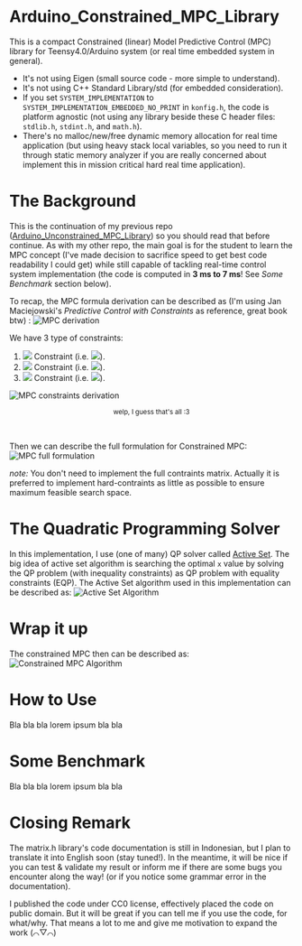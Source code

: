 # Arduino_Constrained_MPC_Library
This is a compact Constrained (linear) Model Predictive Control (MPC) library for Teensy4.0/Arduino system (or real time embedded system in general).
- It's not using Eigen (small source code - more simple to understand).
- It's not using C++ Standard Library/std (for embedded consideration).
- If you set `SYSTEM_IMPLEMENTATION` to `SYSTEM_IMPLEMENTATION_EMBEDDED_NO_PRINT` in `konfig.h`, the code is platform agnostic (not using any library beside these C header files: `stdlib.h`, `stdint.h`, and `math.h`).
- There's no malloc/new/free dynamic memory allocation for real time application (but using heavy stack local variables, so you need to run it through static memory analyzer if you are really concerned about implement this in mission critical hard real time application).

# The Background
This is the continuation of my previous repo ([Arduino_Unconstrained_MPC_Library](pronenewbits/Arduino_Unconstrained_MPC_Library#)) so you should read that before continue. As with my other repo, the main goal is for the student to learn the MPC concept (I've made decision to sacrifice speed to get best code readability I could get) while still capable of tackling real-time control system implementation (the code is computed in **3 ms to 7 ms**! See *Some Benchmark* section below).

To recap, the MPC formula derivation can be described as (I'm using Jan Maciejowski's *Predictive Control with Constraints* as reference, great book btw) :
![MPC derivation](Penurunan.png "Click to maximize if the image rescaling make you dizzy")

We have 3 type of constraints:
1. <img src="http://latex.codecogs.com/gif.latex?\Delta&space;U\left&space;(k&space;\right&space;)" border="0"/>  Constraint (i.e. <img src="http://latex.codecogs.com/gif.latex?\Delta&space;U\textsubscript{min}\leq&space;\Delta&space;U\left&space;(k&space;\right&space;)\leq&space;\Delta&space;U\textsubscript{max}" border="0"/>).
2. <img src="http://latex.codecogs.com/gif.latex?u\left&space;(k&space;\right&space;)" border="0"/>  Constraint (i.e. <img src="http://latex.codecogs.com/gif.latex?u\textsubscript{min}\leq&space;u\left&space;(k&space;\right&space;)\leq&space;u\textsubscript{max}" border="0"/>).
3. <img src="http://latex.codecogs.com/gif.latex?z\left&space;(k&space;\right&space;)" border="0"/>  Constraint (i.e. <img src="http://latex.codecogs.com/gif.latex?z\textsubscript{min}\leq&space;z\left&space;(k&space;\right&space;)\leq&space;z\textsubscript{max}" border="0"/>).

![MPC constraints derivation](Constraints.png "Click to maximize if the image rescaling make you dizzy")
<p align="center"><small>welp, I guess that's all :3</small></p>

&nbsp;

Then we can describe the full formulation for Constrained MPC:
![MPC full formulation](Formulasi_Permasalahan_MPC.png "Click to maximize if the image rescaling make you dizzy")

*note:* You don't need to implement the full contraints matrix. Actually it is preferred to implement hard-contraints as little as possible to ensure maximum feasible search space.

# The Quadratic Programming Solver
In this implementation, I use (one of many) QP solver called [Active Set](https://en.wikipedia.org/wiki/Active-set_method). The big idea of active set algorithm is searching the optimal `x` value by solving the QP problem (with inequality constraints) as QP problem with equality constraints (EQP). The Active Set algorithm used in this implementation can be described as: 
![Active Set Algorithm](ActiveSet.png "Click to maximize if the image rescaling make you dizzy")

# Wrap it up
The constrained MPC then can be described as:
![Constrained MPC Algorithm](Kalkulasi.png "Click to maximize if the image rescaling make you dizzy")


# How to Use
Bla bla bla lorem ipsum bla bla


# Some Benchmark
Bla bla bla lorem ipsum bla bla



# Closing Remark
The matrix.h library's code documentation is still in Indonesian, but I plan to translate it into English soon (stay tuned!). In the meantime, it will be nice if you can test & validate my result or inform me if there are some bugs you encounter along the way! (or if you notice some grammar error in the documentation).

I published the code under CC0 license, effectively placed the code on public domain. But it will be great if you can tell me if you use the code, for what/why. That means a lot to me and give me motivation to expand the work (⌒▽⌒)
